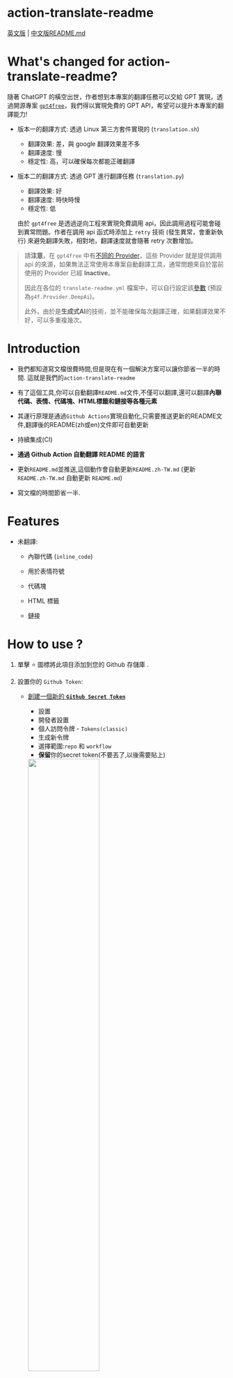 # action-translate-readme

[英文版](README.md) | [中文版README.md](README.zh-TW.md)

# What's changed for action-translate-readme?

隨著 ChatGPT 的橫空出世，作者想到本專案的翻譯任務可以交給 GPT 實現，透過開源專案 [`gpt4free`](https://github.com/xtekky/gpt4free)，我們得以實現免費的 GPT API，希望可以提升本專案的翻譯能力!

* 版本一的翻譯方式: 透過 Linux 第三方套件實現的 (`translation.sh`)
  * 翻譯效果: 差，與 google 翻譯效果差不多
  * 翻譯速度: 慢
  * 穩定性: 高，可以確保每次都能正確翻譯

* 版本二的翻譯方式: 透過 GPT 進行翻譯任務 (`translation.py`)
  * 翻譯效果: 好
  * 翻譯速度: 時快時慢
  * 穩定性: 低
  
   由於  `gpt4free` 是透過逆向工程來實現免費調用 api，因此調用過程可能會碰到異常問題。作者在調用 api 函式時添加上 `retry` 技術 (發生異常，會重新執行) 來避免翻譯失敗，相對地，翻譯速度就會隨著 retry 次數增加。

> 請**注意**，在 `gpt4free` 中有[不同的 Provider](https://github.com/xtekky/gpt4free#models)，這些 Provider 就是提供調用 api 的來源，如果無法正常使用本專案自動翻譯工具，通常問題來自於當前使用的 Provider 已經 **Inactive**。
>
> 因此在各位的 `translate-readme.yml` 檔案中，可以自行設定該[參數](.github\workflows\translate-readme.yml) (預設為`g4f.Provider.DeepAi`)。
>
> 此外，由於是**生成式AI**的技術，並不能確保每次翻譯正確，如果翻譯效果不好，可以多重複幾次。

# Introduction

* 我們都知道寫文檔很費時間,但是現在有一個解決方案可以讓你節省一半的時間. 這就是我們的`action-translate-readme`

* 有了這個工具,你可以自動翻譯`README.md`文件,不僅可以翻譯,還可以翻譯**內聯代碼、表情、代碼塊、HTML標籤和鏈接等各種元素**

* 其運行原理是通過`Github Actions`實現自動化,只需要推送更新的README文件,翻譯後的README(zh或en)文件即可自動更新

* 持續集成(CI)

* **通過 Github Action 自動翻譯 README 的語言**

* 更新`README.md`並推送,這個動作會自動更新`README.zh-TW.md`
    (更新 `README.zh-TW.md` 自動更新 `README.md`)

* 寫文檔的時間節省一半.

# Features

* 未翻譯:
    * 內聯代碼 (`inline_code`)

    * 用於表情符號

    * 代碼塊

    * HTML 標籤

    * 鏈接

# How to use ?

1. 單擊 :star: 圖標將此項目添加到您的 Github 存儲庫 .

2. 設置你的 `Github Token`:

    * [創建一個新的 **`Github Secret Token`**](https://github.com/settings/tokens/new)
        * 設置
        * 開發者設置
        * 個人訪問令牌 - `Tokens(classic)`
        * 生成新令牌
        * 選擇範圍:`repo` 和 `workflow`
        * **保留**你的secret token(不要丟了,以後需要貼上)
        <img src="https://github.com/Lin-jun-xiang/action-translate-readme/assets/63782903/b7487b49-817c-4925-b94a-bdb7b025a0c2" width=" 60%" />

    * 創建一個新的 **`repository secret`**
        * 在您的存儲庫中 - `settings`
        * `Securits and variables`
        * `Actions`
        * `New repository secret`
        * 按`token`填寫標籤並命名(eg: `Action_Bot`)
        <img src="https://github.com/Lin-jun-xiang/action-translate-readme/assets/63782903/27dc7bcd-633f-431e-98e8-387b97ecd47c" width=" 60%" />

4. 創建你想要的 **README** 語言:`README.md`, `READM.zh-TW.md`, ...

5. 在目錄 `.github/workflows/your_action.yml`. 中創建您的操作示例:

    ```
    # .github/workflows/translate.yml
    name: Translate Readme

    on:
        push:
            branches: ['**']

    jobs:
        translate:
            runs-on: ubuntu-latest
            steps:
                - name: Checkout
                  uses: actions/checkout@v3
                  with:
                    fetch-depth: 3

                - name: Auto Translate
                  uses: Lin-jun-xiang/action-translate-readme@v2 # Based on the tag
                  with:
                    token: ${{ secrets.Action_Bot }} # Based on step2 name
                    g4f_provider: g4f.Provider.DeepAi # You can change this provider
    ```

6. 現在你可以更新 `README.md`,它會自動生成一個翻譯版本！

---

# Demo

![](./img/auto-translation.gif)

---

# Results of Test Document

* 查看[測試文檔](https://github.com/Lin-jun-xiang/vscode-extensions-best/tree/main)
* 使用我們的工具更新測試文檔

<a href="#top">Back to top</a>
